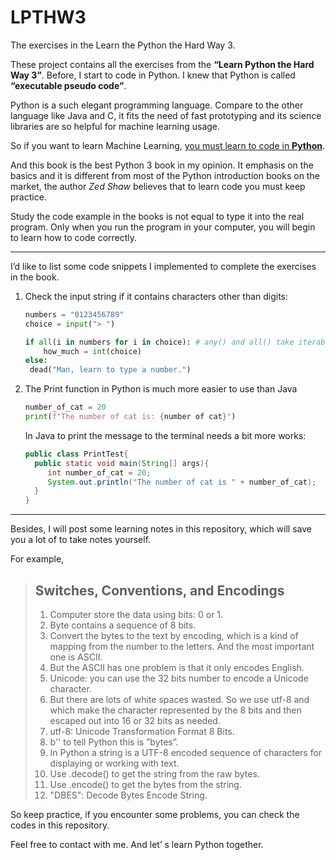 # LPTHW3
The exercises in the Learn the Python the Hard Way 3.

These project contains all the exercises from the **“Learn Python the Hard Way 3”**. Before, I start to code in Python. I knew that Python is called **“executable pseudo code”**. 

Python is a such elegant programming language. Compare to the other language like Java and C, it fits the need of fast prototyping and its science libraries are so helpful for machine learning usage.

So if you want to learn Machine Learning, <u>you must learn to code in **Python**</u>.

And this book is the best Python 3 book in my opinion. It emphasis on the basics and  it is different from most of the Python introduction books on the market, the author *Zed Shaw* believes that to learn code you must keep practice.

Study the code example in the books is not equal to type it into the real program. Only when you run the program in your computer, you will begin to learn how to code correctly.

---

I’d like to list some code snippets I implemented to complete the exercises in the book.

1. Check the input string if it contains characters other than digits:

   ```python
   numbers = "0123456789"
   choice = input("> ")
   
   if all(i in numbers for i in choice): # any() and all() take iterables and return True if any and all of the elements are True.
       how_much = int(choice)
   else:
   	dead("Man, learn to type a number.")
   ```

2. The Print function in Python is much more easier to use than Java

   ```python
   number_of_cat = 20
   print(f"The number of cat is: {number of cat}")
   ```

   In Java to print the message to the terminal needs a bit more works:

   ```java
   public class PrintTest{
     public static void main(String[] args){
        int number_of_cat = 20;
        System.out.println("The number of cat is " + number_of_cat);
     }  
   }
   ```

---

Besides, I will post some learning notes in this repository, which will save you a lot of to take notes yourself. 

For example,

>## Switches, Conventions, and Encodings
>
>1. Computer store the data using bits: 0 or 1.
>2. Byte contains a sequence of 8 bits.
>3. Convert the bytes to the text by encoding, which is a kind of mapping from the number to the letters.
>   And the most important one is ASCII.
>4. But the ASCII has one problem is that it only encodes English.
>5. Unicode: you can use the 32 bits number to encode a Unicode character.
>6. But there are lots of white spaces wasted. So we use utf-8 and which make the character represented by the 8 bits and then escaped    out into 16 or 32 bits as needed.
>7. utf-8:  Unicode Transformation Format 8 Bits.
>8. b'' to tell Python this is ”bytes”.
>9. In Python a string is a UTF-8 encoded sequence of characters for displaying or working with text.
>10. Use .decode() to get the string from the raw bytes.
>11. Use .encode() to get the bytes from the string.
>12. "DBES": Decode Bytes Encode String.

So keep practice, if you encounter some problems, you can check the codes in this repository. 

Feel free to contact with me. And let’ s learn Python together. 